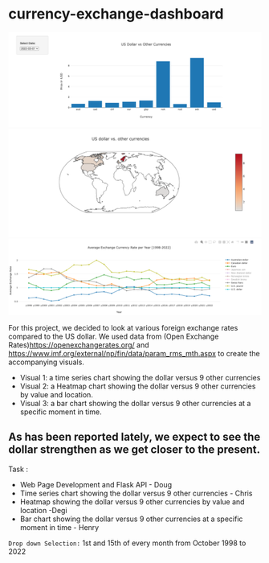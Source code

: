 # currency-exchange-dashboard

![Barchart](output/BarChart.png)
![Heatmap](output/Heatmap.png)
![TimeSeries](output/TimeSeries.png)

For this project, we decided to look at various foreign exchange rates compared to the US dollar. We used data from (Open Exchange Rates)https://openexchangerates.org/ and https://www.imf.org/external/np/fin/data/param_rms_mth.aspx to create the accompanying visuals.
	
  * Visual 1: a time series chart showing the dollar versus 9 other currencies
  * Visual 2: a Heatmap chart showing the dollar versus 9 other currencies by value and location.
  * Visual 3: a bar chart showing the dollar versus 9 other currencies at a specific moment in time.

As has been reported lately, we expect to see the dollar strengthen as we get closer to the present.
---
Task :
* Web Page Development and Flask API - Doug
* Time series chart showing the dollar versus 9 other currencies - Chris
* Heatmap showing the dollar versus 9 other currencies by value and location -Degi
* Bar chart showing the dollar versus 9 other currencies at a specific moment in time - Henry

`Drop down Selection:` 1st and 15th of every month from October 1998 to 2022

